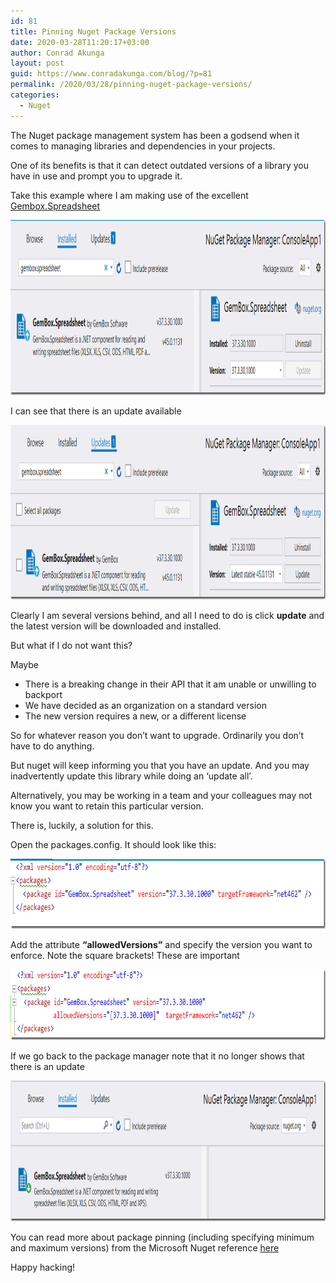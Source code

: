 ```yaml
---
id: 81
title: Pinning Nuget Package Versions
date: 2020-03-28T11:20:17+03:00
author: Conrad Akunga
layout: post
guid: https://www.conradakunga.com/blog/?p=81
permalink: /2020/03/28/pinning-nuget-package-versions/
categories:
  - Nuget
---
```

The Nuget package management system has been a godsend when it comes to managing libraries and dependencies in your projects.

One of its benefits is that it can detect outdated versions of a library you have in use and prompt you to upgrade it.

Take this example where I am making use of the excellent [Gembox.Spreadsheet](https://www.gemboxsoftware.com/spreadsheet)

[<img width="1089" height="280" title="28 Mar 1" style="display: inline; background-image: none;" alt="28 Mar 1" src="images/2020/03/28-Mar-1_thumb.png" border="0" />](images/2020/03/28-Mar-1.png)

I can see that there is an update available

[<img width="1095" height="279" title="28 Mar 2" style="display: inline; background-image: none;" alt="28 Mar 2" src="images/2020/03/28-Mar-2_thumb.png" border="0" />](images/2020/03/28-Mar-2.png)

Clearly I am several versions behind, and all I need to do is click **update** and the latest version will be downloaded and installed.

But what if I do not want this?

Maybe

  * There is a breaking change in their API that it am unable or unwilling to backport
  * We have decided as an organization on a standard version
  * The new version requires a new, or a different license

So for whatever reason you don’t want to upgrade. Ordinarily you don’t have to do anything.

But nuget will keep informing you that you have an update. And you may inadvertently update this library while doing an ‘update all’.

Alternatively, you may be working in a team and your colleagues may not know you want to retain this particular version.

There is, luckily, a solution for this.

Open the packages.config. It should look like this:

[<img width="816" height="112" title="28 Mar 3" style="display: inline; background-image: none;" alt="28 Mar 3" src="images/2020/03/28-Mar-3_thumb.png" border="0" />](images/2020/03/28-Mar-3.png)

Add the attribute **“allowedVersions”** and specify the version you want to enforce. Note the square brackets! These are important

[<img width="860" height="113" title="28 Mar 4" style="display: inline; background-image: none;" alt="28 Mar 4" src="images/2020/03/28-Mar-4_thumb.png" border="0" />](images/2020/03/28-Mar-4.png)

If we go back to the package manager note that it no longer shows that there is an update

[<img width="1028" height="225" title="28 Mar 5" style="display: inline; background-image: none;" alt="28 Mar 5" src="images/2020/03/28-Mar-5_thumb.png" border="0" />](images/2020/03/28-Mar-5.png)

You can read more about package pinning (including specifying minimum and maximum versions) from the Microsoft Nuget reference [here](https://docs.microsoft.com/en-us/nuget/concepts/package-versioning)

Happy hacking!